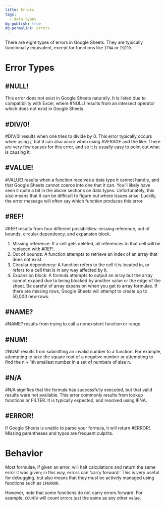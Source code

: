```yaml
---
title: Errors
tags:
  - data-types
dg-publish: true
dg-permalink: errors
---
```

There are eight types of errors in Google Sheets. They are typically functionally equivalent, except for functions like `IFNA` or `ISERR`.
# Error Types
## #NULL!
This error does not exist in Google Sheets naturally. It is listed due to compatibility with Excel, where #NULL! results from an intersect operator which does not exist in Google Sheets.
## #DIV/0!
#DIV/0! results when one tries to divide by 0.
This error typically occurs when using /, but it can also occur when using AVERAGE and the like.
There are very few causes for this error, and so it is usually easy to point out what is causing it.
## #VALUE!
#VALUE! results when a function receives a data type it cannot handle, and that Google Sheets cannot coerce into one that it can.
You’ll likely have seen it quite a bit in the above sections on data types. Unfortunately, this also means that it can be difficult to figure out where issues arise.
Luckily, the error message will often say which function produces this error.
## #REF!
#REF! results from four different possibilities: missing reference, out of bounds, circular dependency, and expansion block.
1. Missing reference: If a cell gets deleted, all references to that cell will be replaced with #REF!.
2. Out of bounds: A function attempts to retrieve an index of an array that does not exist.
3. Circular dependency: A function refers to the cell it is located in, or refers to a cell that is in any way affected by it.
4. Expansion block: A formula attempts to output an array but the array cannot expand due to being blocked by another value or the edge of the sheet.
Be careful of array expansion when you get to array formulae. If there are missing rows, Google Sheets will attempt to create up to 50,000 new rows.
## #NAME?
#NAME? results from trying to call a nonexistent function or range.
## #NUM!
#NUM! results from submitting an invalid number to a function. For example, attempting to take the square root of a negative number or attempting to find the n + 1th smallest number in a set of numbers of size n.
## #N/A
#N/A signifies that the formula has successfully executed, but that valid results were not available.
This error commonly results from lookup functions or FILTER. It is typically expected, and resolved using IFNA.
## #ERROR!
If Google Sheets is unable to parse your formula, it will return #ERROR!.
Missing parentheses and typos are frequent culprits.
# Behavior
Most formulae, if given an error, will halt calculations and return the same error it was given; in this way, errors can ‘carry forward.’ This is very useful for debugging, but also means that they must be actively managed using functions such as `IFERROR`.

However, note that some functions do not carry errors forward. For example, `COUNTA` will count errors just the same as any other value.